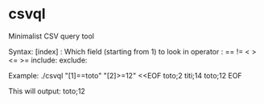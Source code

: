 # csvql
Minimalist CSV query tool

Syntax:
[index]  : Which field (starting from 1) to look in
operator : == != < > <= >= include: exclude:

Example:
./csvql "[1]==toto" "[2]>=12" <<EOF
toto;2
titi;14
toto;12
EOF

This will output:
toto;12
